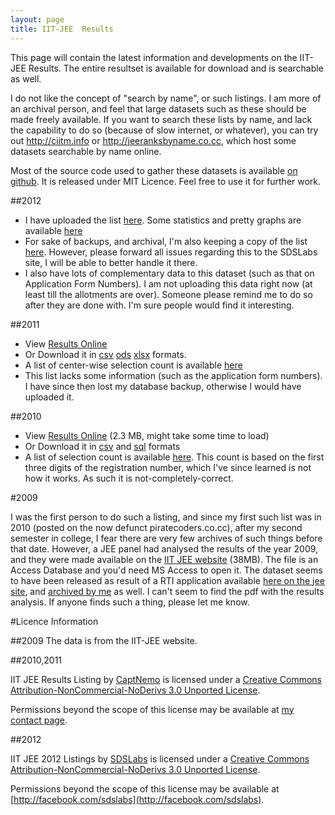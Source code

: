 ```yaml
---
layout: page
title: IIT-JEE  Results
---
```


This page will contain the latest information and developments on the IIT-JEE Results. The entire resultset is available for download and is searchable as well. 

I do not like the concept of "search by name", or such listings. I am more of an archival person, and feel that large datasets such as these should be made freely available. If you want to search these lists by name, and lack the capability to do so (because of slow internet, or whatever), you can try out <http://ciitm.info> or <http://jeeranksbyname.co.cc>, which host some datasets searchable by name online. 

Most of the source code used to gather these datasets is available [on github](https://github.com/captn3m0/iitjee/). It is released under MIT Licence. Feel free to use it for further work.

##2012

  * I have uploaded the list [here](http://jee.sdslabs.co/). Some statistics and pretty graphs are available [here](http://jee.sdslabs.co/graph/)
  * For sake of backups, and archival, I'm also keeping a copy of the list [here](2012.html). However, please forward all issues regarding this to the SDSLabs site, I will be able to better handle it there.
  * I also have lots of complementary data to this dataset (such as that on Application Form Numbers). I am not uploading this data right now (at least till the allotments are over). Someone please remind me to do so after they are done with. I'm sure people would find it interesting.

##2011

  * View [Results Online](./2011.html)
  * Or Download it in [csv](./2011.csv) [ods](./2011.ods) [xlsx](2011.xlsx) formats.
  * A list of center-wise selection count is available [here](./center.html)
  * This list lacks some information (such as the application form numbers). I have since then lost my database backup, otherwise I would have uploaded it.

##2010

  * View [Results Online](./2010.html) (2.3 MB, might take some time to load)
  * Or Download it in [csv](./2010.csv) and [sql](./2010.sql) formats
  * A list of selection count is available [here](./2010.center.html). This count is based on the first three digits of the registration number, which I've since learned is not how it works. As such it is not-completely-correct.

#2009

I was the first person to do such a listing, and since my first such list was in 2010 (posted on the now defunct piratecoders.co.cc), after my second semester in college, I fear there are very few archives of such things before that date. However, a JEE panel had analysed the results of the year 2009, and they were made available on the [IIT JEE website](http://jee.iitr.ernet.in/images/jee2009.mdb) (38MB). The file is an Access Database and you'd need MS Access to open it. The dataset seems to have been released as result of a RTI application available [here on the jee site](http://jee.iitr.ernet.in/images/SG-06112009-10.pdf), and [archived by me](SG-06112009-10.pdf) as well. I can't seem to find the pdf with the results analysis. If anyone finds such a thing, please let me know.

#Licence Information

##2009
The data is from the IIT-JEE website. 

##2010,2011

IIT JEE Results Listing by [CaptNemo](http://captnemo.in/) is licensed under a [Creative Commons Attribution-NonCommercial-NoDerivs 3.0 Unported License](http://creativecommons.org/licenses/by-nc-nd/3.0/).

Permissions beyond the scope of this license may be available at [my contact page](http://captnemo.in/contact). 

##2012

IIT JEE 2012 Listings by [SDSLabs](http://jee.sdslabs.co/) is licensed under a [Creative Commons Attribution-NonCommercial-NoDerivs 3.0 Unported License](http://creativecommons.org/licenses/by-nc-nd/3.0/).

Permissions beyond the scope of this license may be available at [http://facebook.com/sdslabs](http://facebook.com/sdslabs). 
